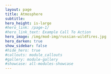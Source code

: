 ```yaml
---
layout: page
title: Atmosphere
subtitle: 
hero_height: is-large
#hero_link: /page-1/
#hero_link_text: Example Call To Action
hero_image: /img/mod-img/russian-wildfires.jpg
hero_darken: true
show_sidebar: false
#hide_hero: true
#callouts: module_callouts
#gallery: module-gallery
#showcase: all-modules-showcase
---
```

